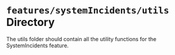 # `features/systemIncidents/utils` Directory

The utils folder should contain all the utility functions for the SystemIncidents feature.
